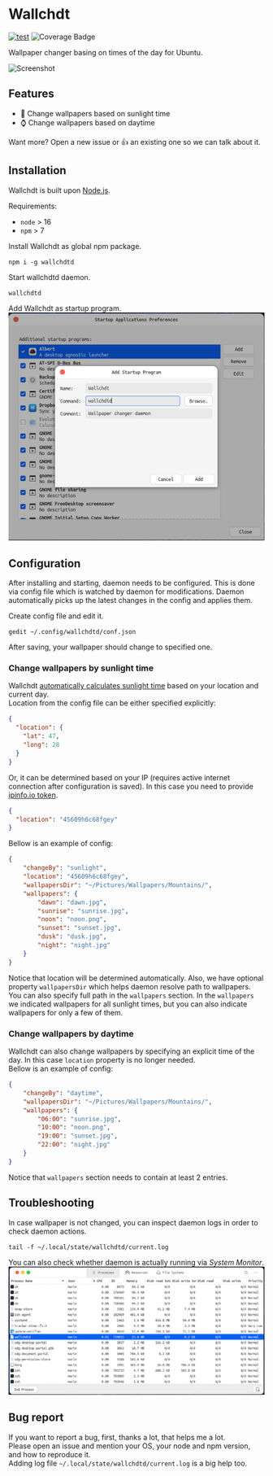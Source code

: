 # Wallchdt

[![test](https://github.com/marinrusu1997/wallchdtd/actions/workflows/test.yml/badge.svg?branch=master&event=push)](https://github.com/marinrusu1997/wallchdtd/actions/workflows/test.yml)
![Coverage Badge](https://img.shields.io/endpoint?url=https://gist.githubusercontent.com/marinrusu1997/a93ecfc7812e6129b084b54835c8bee6/raw/6cd2c19d9734960e0dbe7ee9c8268211bde8128b/wallchdtd__heads_master.json)

Wallpaper changer basing on times of the day for Ubuntu.

![Screenshot](img/night.png)

## Features

- 🌄 Change wallpapers based on sunlight time
- ⌚ Change wallpapers based on daytime

Want more? Open a new issue or 👍 an existing one so we can talk about it.

## Installation

Wallchdt is built upon [Node.js](https://nodejs.org/en/).

Requirements:

- `node` > 16
- `npm` > 7

Install Wallchdt as global npm package.
```shell
npm i -g wallchdtd
```
Start wallchdtd daemon.
```shell
wallchdtd
```
Add Wallchdt as startup program.
![Screenshot](img/startup.png)

## Configuration
After installing and starting, daemon needs to be configured.
This is done via config file which is watched by daemon for modifications.
Daemon automatically picks up the latest changes in the config and applies them. <br/>

Create config file and edit it.
```shell
gedit ~/.config/wallchdtd/conf.json
```
After saving, your wallpaper should change to specified one.

### Change wallpapers by sunlight time
Wallchdt [automatically calculates sunlight time](https://www.npmjs.com/package/suncalc)
based on your location and current day. <br/> 
Location from the config file can be either specified explicitly:
```json
{
  "location": {
    "lat": 47,
    "long": 28
  }
}
```
Or, it can be determined based on your IP (requires active internet connection after configuration is saved).
In this case you need to provide [ipinfo.io token](https://ipinfo.io/account/token).
```json
{
  "location": "45609h6c68fgey"
}
```
Bellow is an example of config:
```json
{
    "changeBy": "sunlight",
    "location": "45609h6c68fgey",
    "wallpapersDir": "~/Pictures/Wallpapers/Mountains/",
    "wallpapers": {
        "dawn": "dawn.jpg",
        "sunrise": "sunrise.jpg",
        "noon": "noon.png",
        "sunset": "sunset.jpg",
        "dusk": "dusk.jpg",
        "night": "night.jpg"
    }
}
```
Notice that location will be determined automatically.
Also, we have optional property `wallpapersDir` which helps daemon resolve path to wallpapers.
You can also specify full path in the `wallpapers` section.
In the `wallpapers` we indicated wallpapers for all sunlight times, but you can also indicate wallpapers for only a few of them. 

### Change wallpapers by daytime
Wallchdt can also change wallpapers by specifying an explicit time of the day.
In this case `location` property is no longer needed. <br/>
Bellow is an example of config:
```json
{
    "changeBy": "daytime",
    "wallpapersDir": "~/Pictures/Wallpapers/Mountains/",
    "wallpapers": {
        "06:00": "sunrise.jpg",
        "10:00": "noon.png",
        "19:00": "sunset.jpg",
        "22:00": "night.jpg"
    }
}
```
Notice that `wallpapers` section needs to contain at least 2 entries.

## Troubleshooting

In case wallpaper is not changed, you can inspect daemon logs in order to check daemon actions.
```shell
tail -f ~/.local/state/wallchdtd/current.log
```
You can also check whether daemon is actually running via *System Monitor*.
![Screenshot](img/monitor.png)

## Bug report

If you want to report a bug, first, thanks a lot, that helps me a lot. <br/>
Please open an issue and mention your OS, your node and npm version, and how to reproduce it. <br/>
Adding log file `~/.local/state/wallchdtd/current.log` is a big help too.